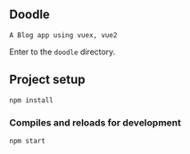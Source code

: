 ## Doodle

`A Blog app using vuex, vue2`

Enter to the `doodle` directory.

## Project setup

```
npm install
```

### Compiles and reloads for development
```
npm start
```


